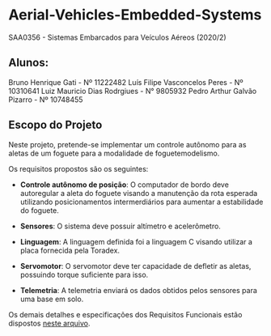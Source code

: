 # Aerial-Vehicles-Embedded-Systems
SAA0356 - Sistemas Embarcados para Veículos Aéreos (2020/2)

## Alunos:
Bruno Henrique Gati - Nº 11222482
Luís Filipe Vasconcelos Peres - Nº 10310641
Luiz Mauricio Dias Rodrgiues - N° 9805932
Pedro Arthur Galvão Pizarro - Nº 10748455

## Escopo do Projeto

Neste projeto, pretende-se implementar um controle autônomo para as aletas de um foguete para a modalidade de foguetemodelismo.

Os requisitos propostos são os seguintes:

- **Controle autônomo de posição**: O computador de bordo deve autoregular a aleta do foguete visando a manutenção da rota esperada utilizando posicionamentos intermerdiários para aumentar a estabilidade do foguete.


- **Sensores**: O sistema deve possuir altímetro e acelerômetro.


- **Linguagem**: A linguagem definida foi a linguagem C visando utilizar a placa fornecida pela Toradex.


- **Servomotor**: O servomotor deve ter capacidade de defletir as aletas, possuindo torque suficiente para isso.


- **Telemetria**: A telemetria enviará os dados obtidos pelos sensores para uma base em solo.

Os demais detalhes e especificações dos Requisitos Funcionais estão dispostos [neste arquivo](requisitos.pdf).